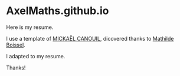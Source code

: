 # AxelMaths.github.io
Here is my resume.

I use a template of [MICKAËL CANOUIL](http://mickael.canouil.fr/), dicovered thanks to [Mathilde Boissel](https://mboissel.github.io/).

I adapted to my resume.

Thanks!

